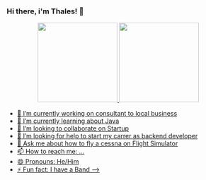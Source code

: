 ### Hi there, i'm Thales! 👋

<div align="center">
  <a href="https://github.com/thales-cv">
  <img height="180em" src="https://github-readme-stats.vercel.app/api?username=thales-cv&show_icons=true&theme=dracula&include_all_commits=true&count_private=true"/>
  <img height="180em" src="https://github-readme-stats.vercel.app/api/top-langs/?username=thales-cv&layout=compact&langs_count=7&theme=dracula"/>
</div>

- 🔭 I’m currently working on consultant to local business 
- 🌱 I’m currently learning about Java
- 👯 I’m looking to collaborate on Startup
- 🤔 I’m looking for help to start my carrer as backend developer
- 💬 Ask me about how to fly a cessna on Flight Simulator
- 📫 How to reach me: ...
- 😄 Pronouns: He/Him
- ⚡ Fun fact: I have a Band
-->
